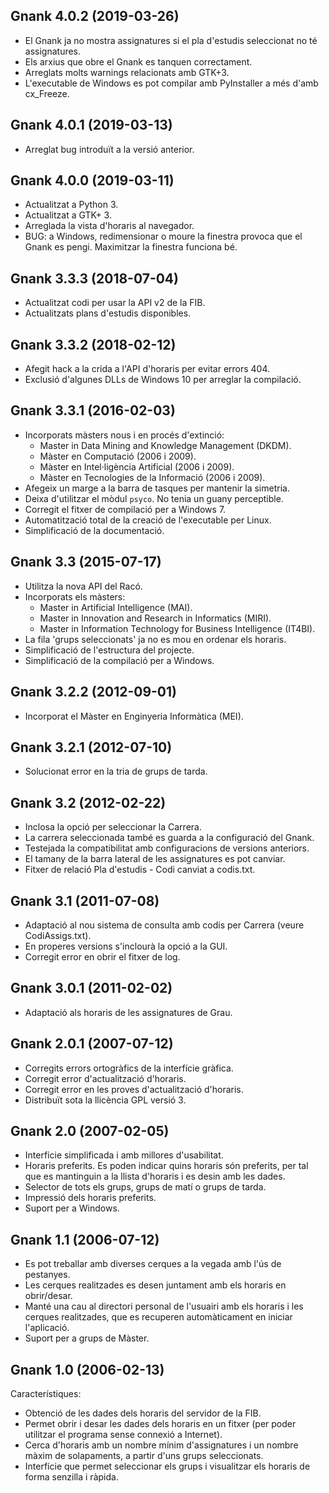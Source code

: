 Gnank 4.0.2 (2019-03-26)
------------------------

* El Gnank ja no mostra assignatures si el pla d'estudis
  seleccionat no té assignatures.
* Els arxius que obre el Gnank es tanquen correctament.
* Arreglats molts warnings relacionats amb GTK+3.
* L'executable de Windows es pot compilar amb PyInstaller a més
  d'amb cx_Freeze.

Gnank 4.0.1 (2019-03-13)
------------------------

* Arreglat bug introduït a la versió anterior.

Gnank 4.0.0 (2019-03-11)
------------------------

* Actualitzat a Python 3.
* Actualitzat a GTK+ 3.
* Arreglada la vista d'horaris al navegador.
* BUG: a Windows, redimensionar o moure la finestra provoca que
  el Gnank es pengi. Maximitzar la finestra funciona bé.

Gnank 3.3.3 (2018-07-04)
------------------------

* Actualitzat codi per usar la API v2 de la FIB.
* Actualitzats plans d'estudis disponibles.

Gnank 3.3.2 (2018-02-12)
------------------------

* Afegit hack a la crida a l'API d'horaris per evitar errors 404.
* Exclusió d'algunes DLLs de Windows 10 per arreglar la compilació.

Gnank 3.3.1 (2016-02-03)
------------------------

 * Incorporats màsters nous i en procés d'extinció:
   - Master in Data Mining and Knowledge Management (DKDM).
   - Màster en Computació (2006 i 2009).
   - Màster en Intel·ligència Artificial (2006 i 2009).
   - Màster en Tecnologies de la Informació (2006 i 2009).
 * Afegeix un marge a la barra de tasques per mantenir la simetria.
 * Deixa d'utilitzar el mòdul `psyco`. No tenia un guany perceptible.
 * Corregit el fitxer de compilació per a Windows 7.
 * Automatització total de la creació de l'executable per Linux.
 * Simplificació de la documentació.

Gnank 3.3 (2015-07-17)
----------------------

 * Utilitza la nova API del Racó.
 * Incorporats els màsters:
   - Master in Artificial Intelligence (MAI).
   - Master in Innovation and Research in Informatics (MIRI).
   - Master in Information Technology for Business Intelligence (IT4BI).
 * La fila 'grups seleccionats' ja no es mou en ordenar els horaris.
 * Simplificació de l'estructura del projecte.
 * Simplificació de la compilació per a Windows.

Gnank 3.2.2 (2012-09-01)
------------------------

 * Incorporat el Màster en Enginyeria Informàtica (MEI).

Gnank 3.2.1 (2012-07-10)
------------------------

 * Solucionat error en la tria de grups de tarda.

Gnank 3.2 (2012-02-22)
----------------------

 * Inclosa la opció per seleccionar la Carrera.
 * La carrera seleccionada també es guarda a la configuració del Gnank.
 * Testejada la compatibilitat amb configuracions de versions anteriors.
 * El tamany de la barra lateral de les assignatures es pot canviar.
 * Fitxer de relació Pla d'estudis - Codi canviat a codis.txt.

Gnank 3.1 (2011-07-08)
----------------------

 * Adaptació al nou sistema de consulta amb codis per Carrera
   (veure CodiAssigs.txt).
 * En properes versions s'inclourà la opció a la GUI.
 * Corregit error en obrir el fitxer de log.

Gnank 3.0.1 (2011-02-02)
------------------------

 * Adaptació als horaris de les assignatures de Grau.

Gnank 2.0.1 (2007-07-12)
------------------------

 * Corregits errors ortogràfics de la interfície gràfica.
 * Corregit error d'actualització d'horaris.
 * Corregit error en les proves d'actualització d'horaris.
 * Distribuït sota la llicència GPL versió 3.

Gnank 2.0 (2007-02-05)
----------------------

 * Interfície simplificada i amb millores d'usabilitat.
 * Horaris preferits. Es poden indicar quins horaris són preferits, per tal
   que es mantinguin a la llista d'horaris i es desin amb les dades.
 * Selector de tots els grups, grups de matí o grups de tarda.
 * Impressió dels horaris preferits.
 * Suport per a Windows.

Gnank 1.1 (2006-07-12)
----------------------

 * Es pot treballar amb diverses cerques a la vegada amb l'ús de pestanyes.
 * Les cerques realitzades es desen juntament amb els horaris en obrir/desar.
 * Manté una cau al directori personal de l'usuairi amb els horaris i les
   cerques realitzades, que es recuperen automàticament en iniciar l'aplicació.
 * Suport per a grups de Màster.


Gnank 1.0 (2006-02-13)
----------------------

Característiques:
 * Obtenció de les dades dels horaris del servidor de la FIB.
 * Permet obrir i desar les dades dels horaris en un fitxer (per poder
   utilitzar el programa sense connexió a Internet).
 * Cerca d'horaris amb un nombre mínim d'assignatures i un nombre màxim de
   solapaments, a partir d'uns grups seleccionats.
 * Interfície que permet seleccionar els grups i visualitzar els horaris de
   forma senzilla i ràpida.
